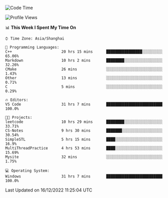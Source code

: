 <!--START_SECTION:waka-->
![Code Time](http://img.shields.io/badge/Code%20Time-471%20hrs%2047%20mins-blue)

![Profile Views](http://img.shields.io/badge/Profile%20Views-3-blue)

📊 **This Week I Spent My Time On** 

```text
⌚︎ Time Zone: Asia/Shanghai

💬 Programming Languages: 
C++                      20 hrs 15 mins      ████████████████░░░░░░░░░   65.06% 
Markdown                 10 hrs 2 mins       ████████░░░░░░░░░░░░░░░░░   32.26% 
CMake                    26 mins             ░░░░░░░░░░░░░░░░░░░░░░░░░   1.43% 
Other                    13 mins             ░░░░░░░░░░░░░░░░░░░░░░░░░   0.71% 
C                        5 mins              ░░░░░░░░░░░░░░░░░░░░░░░░░   0.29%

🔥 Editors: 
VS Code                  31 hrs 7 mins       █████████████████████████   100.0%

🐱‍💻 Projects: 
leetcode                 10 hrs 29 mins      ████████░░░░░░░░░░░░░░░░░   33.71% 
CS-Notes                 9 hrs 30 mins       ███████░░░░░░░░░░░░░░░░░░   30.54% 
SimpleSTL                5 hrs 15 mins       ████░░░░░░░░░░░░░░░░░░░░░   16.9% 
MultiThreadPractice      4 hrs 53 mins       ████░░░░░░░░░░░░░░░░░░░░░   15.69% 
Mysite                   32 mins             ░░░░░░░░░░░░░░░░░░░░░░░░░   1.75%

💻 Operating System: 
Windows                  31 hrs 7 mins       █████████████████████████   100.0%

```


 Last Updated on 16/12/2022 11:25:04 UTC
<!--END_SECTION:waka-->